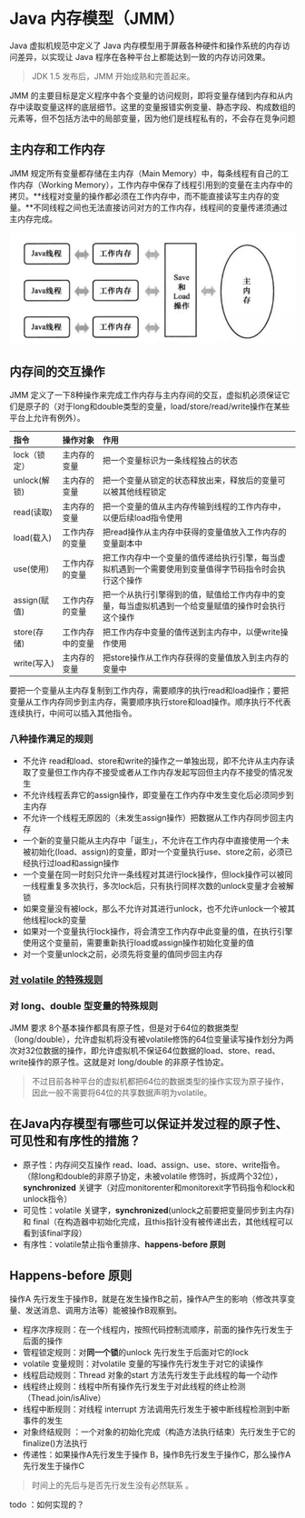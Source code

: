 # Java 内存模型（JMM）

Java 虚拟机规范中定义了 Java 内存模型用于屏蔽各种硬件和操作系统的内存访问差异，以实现让 Java 程序在各种平台上都能达到一致的内存访问效果。

> JDK 1.5 发布后，JMM 开始成熟和完善起来。

JMM 的主要目标是定义程序中各个变量的访问规则，即将变量存储到内存和从内存中读取变量这样的底层细节。这里的变量报错实例变量、静态字段、构成数组的元素等，但不包括方法中的局部变量，因为他们是线程私有的，不会存在竞争问题

## 主内存和工作内存

JMM 规定所有变量都存储在主内存（Main Memory）中，每条线程有自己的工作内存（Working Memory），工作内存中保存了线程引用到的变量在主内存中的拷贝。**线程对变量的操作都必须在工作内存中，而不能直接读写主内存的变量。**不同线程之间也无法直接访问对方的工作内存，线程间的变量传递须通过主内存完成。

![&#x7EBF;&#x7A0B;&#x3001;&#x5DE5;&#x4F5C;&#x5185;&#x5B58;&#x548C;&#x4E3B;&#x5185;&#x5B58;&#x7684;&#x4EA4;&#x4E92;&#x5173;&#x7CFB;](../../.gitbook/assets/wx20200324-224621-2x.png)



## 内存间的交互操作

JMM 定义了一下8种操作来完成工作内存与主内存间的交互，虚拟机必须保证它们是原子的（对于long和double类型的变量，load/store/read/write操作在某些平台上允许有例外）。

| 指令 | 操作对象 | 作用 |
| :--- | :--- | :--- |
| lock（锁定） | 主内存的变量 | 把一个变量标识为一条线程独占的状态 |
| unlock\(解锁\) | 主内存的变量 | 把一个变量从锁定的状态释放出来，释放后的变量可以被其他线程锁定 |
| read\(读取\) | 主内存的变量 | 把一个变量的值从主内存传输到线程的工作内存中，以便后续load指令使用 |
| load\(载入\) | 工作内存的变量 | 把read操作从主内存中获得的变量值放入工作内存的变量副本中 |
| use\(使用\) | 工作内存的变量 | 把工作内存中一个变量的值传递给执行引擎，每当虚拟机遇到一个需要使用到变量值得字节码指令时会执行这个操作 |
| assign\(赋值\) | 工作内存的变量 | 把一个从执行引擎得到的值，赋值给工作内存中的变量，每当虚拟机遇到一个给变量赋值的操作时会执行这个操作 |
| store\(存储\) | 工作内存中的变量 | 把工作内存中变量的值传送到主内存中，以便write操作使用 |
| write\(写入\) | 主内存的变量 | 把store操作从工作内存获得的变量值放入到主内存的变量中 |

要把一个变量从主内存复制到工作内存，需要顺序的执行read和load操作；要把变量从工作内存同步到主内存，需要顺序执行store和load操作。顺序执行不代表连续执行，中间可以插入其他指令。

### 八种操作满足的规则

* 不允许 read和load、store和write的操作之一单独出现，即不允许从主内存读取了变量但工作内存不接受或者从工作内存发起写回但主内存不接受的情况发生
* 不允许线程丢弃它的assign操作，即变量在工作内存中发生变化后必须同步到主内存
* 不允许一个线程无原因的（未发生assign操作）把数据从工作内存同步回主内存
* 一个新的变量只能从主内存中「诞生」，不允许在工作内存中直接使用一个未被初始化\(load、assign\)的变量，即对一个变量执行use、store之前，必须已经执行过load和assign操作
* 一个变量在同一时刻只允许一条线程对其进行lock操作，但lock操作可以被同一线程重复多次执行，多次lock后，只有执行同样次数的unlock变量才会被解锁
* 如果变量没有被lock，那么不允许对其进行unlock，也不允许unlock一个被其他线程lock的变量
* 如果对一个变量执行lock操作，将会清空工作内存中此变量的值，在执行引擎使用这个变量前，需要重新执行load或assign操作初始化变量的值
* 对一个变量unlock之前，必须先将变量的值同步回主内存

### [对 volatile 的特殊规则](../concurrent/understanding_volatile.md)

### 对 long、double 型变量的特殊规则

JMM 要求 8个基本操作都具有原子性，但是对于64位的数据类型（long/double），允许虚拟机将没有被volatile修饰的64位变量读写操作划分为两次对32位数据的操作，即允许虚拟机不保证64位数据的load、store、read、write操作的原子性。这就是对 long/double 的非原子性协定。

> 不过目前各种平台的虚拟机都把64位的数据类型的操作实现为原子操作，因此一般不需要将64位的共享数据声明为volatile。



## 在Java内存模型有哪些可以保证并发过程的原子性、可见性和有序性的措施？

* 原子性：内存间交互操作 read、load、assign、use、store、write指令。（除long和double的非原子协定，未被volatile 修饰时，拆成两个32位），**synchronized** 关键字（对应monitorenter和monitorexit字节码指令和lock和unlock指令）
* 可见性：volatile 关键字，**synchronized**\(unlock之前要把变量同步到主内存\) 和 final（在构造器中初始化完成，且this指针没有被传递出去，其他线程可以看到该final字段）
* 有序性：volatile禁止指令重排序、**happens-before 原则**

## Happens-before 原则

操作A 先行发生于操作B，就是在发生操作B之前，操作A产生的影响（修改共享变量、发送消息、调用方法等）能被操作B观察到。

* 程序次序规则：在一个线程内，按照代码控制流顺序，前面的操作先行发生于后面的操作
* 管程锁定规则：对**同一个锁**的unlock 先行发生于后面对它的lock
* volatile 变量规则：对volatile 变量的写操作先行发生于对它的读操作
* 线程启动规则：Thread 对象的start 方法先行发生于此线程的每一个动作
* 线程终止规则：线程中所有操作先行发生于对此线程的终止检测（Thead.join/isAlive）
* 线程中断规则：对线程 interrupt 方法调用先行发生于被中断线程检测到中断事件的发生
* 对象终结规则 ：一个对象的初始化完成（构造方法执行结束）先行发生于它的finalize\(\)方法执行
* 传递性：如果操作A先行发生于操作 B，操作B先行发生于操作C，那么操作A先行发生于操作C

> 时间上的先后与是否先行发生没有必然联系 。

todo ：如何实现的？

### 

